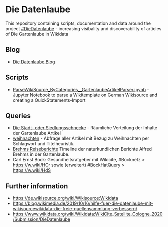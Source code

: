 # Die Datenlaube

This repository containing scripts, documentation and data around the project [#DieDatenlaube](https://twitter.com/search?q=%23DieDatenlaube&src=typed_query) - increasing visibality and discoverability of articles of Die Gartenlaube in Wikidata

## Blog
* [Die Datenlaube Blog](https://diedatenlaube.github.io)

## Scripts
* [ParseWikiSource_ByCategories__GartenlaubeArtikelParser.ipynb](ParseWikiSource_ByCategories__GartenlaubeArtikelParser.ipynb) - Jupyter Notebook to parse a Wikitemplate on German Wikisource and creating a QuickStatements-Import


## Queries
* [Die Stadt- oder Siedlungsschnecke](queries/Stadtschnecke.sparql) - Räumliche Verteilung der Inhalte der Gartenlaube Artikel
* [weihnachten](queries/Weihnachten.sparql) - Abfrage aller Artikel mit Bezug zu Weihnachten per Schlagwort und Titelheuristik. 
* [Brehms Reiseberichte](queries/Brehms_Travelogue.sparql) Timeline der naturkundlichen Berichte Alfred Brehms in der Gartenlaube.
* Carl Ernst Bock: Gesundheitsratgeber mit Wikicite, #Bocknetz > https://w.wiki/HCr sowie (erweitert) #BockHatQuery > https://w.wiki/HdS  

## Further information
* https://de.wikisource.org/wiki/Wikisource:Wikidata 
* https://blog.wikimedia.de/2019/10/16/hilfe-fuer-die-datenlaube-mit-wikisourcewikidata-die-freie-quellensammlung-verbessern/
* https://www.wikidata.org/wiki/Wikidata:WikiCite_Satellite_Cologne_2020/Submission/DieDatenlaube
